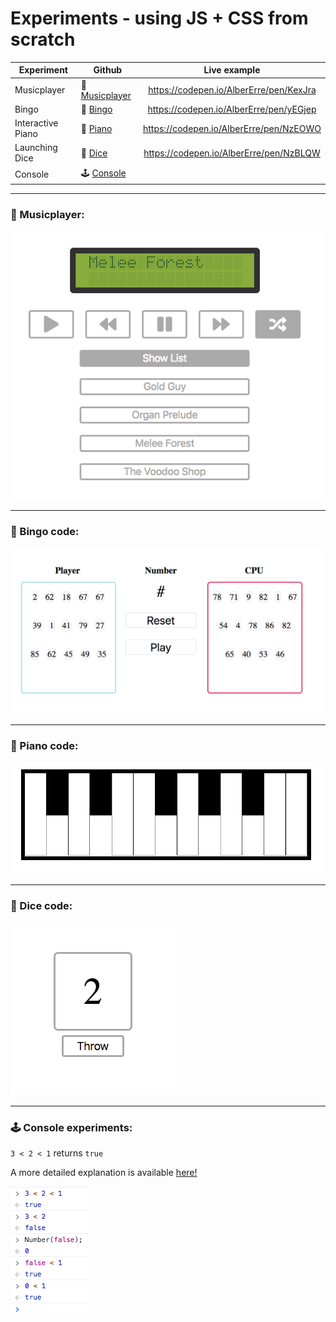 # Experiments - using JS + CSS from scratch

| Experiment        | Github                                    | Live example                            |
| -------------     |-------------                              |:-------------:                          |
| Musicplayer       | 🎵 [Musicplayer](experiments/Musicplayer) | https://codepen.io/AlberErre/pen/KexJra |
| Bingo             | 🎉 [Bingo](experiments/Bingo)             | https://codepen.io/AlberErre/pen/yEGjep |
| Interactive Piano | 🎹 [Piano](experiments/Piano)             | https://codepen.io/AlberErre/pen/NzEOWO |
| Launching Dice    | 🎲 [Dice](experiments/Dice)               | https://codepen.io/AlberErre/pen/NzBLQW |
| Console           | 🕹️ [Console](experiments/Console)         |                                         |

---------- 

### 🎵 Musicplayer:
<img src="https://github.com/AlberErre/Experiments-VanillaJavaScript-CSS/blob/master/musicplayer.png">

---------- 

### 🎉 Bingo code:
<img src="https://github.com/AlberErre/Experiments-VanillaJavaScript-CSS/blob/master/bingo.png"> 

---------- 

### 🎹 Piano code:
<img src="https://github.com/AlberErre/Experiments-VanillaJavaScript-CSS/blob/master/piano.png">

---------- 

### 🎲 Dice code:
<img src="https://github.com/AlberErre/Experiments-VanillaJavaScript-CSS/blob/master/dice.png">

---------- 

### 🕹️ Console experiments:
`3 < 2 < 1` returns `true`

A more detailed explanation is available [here!](https://github.com/AlberErre/Experiments-VanillaJavaScript-CSS/tree/master/experiment-Console-madness)

<img src="https://github.com/AlberErre/Experiments-VanillaJavaScript-CSS/blob/master/experiment-Console-madness/3%3C2%3C1%20is%20true/console-experiments-outputs-1.png">
